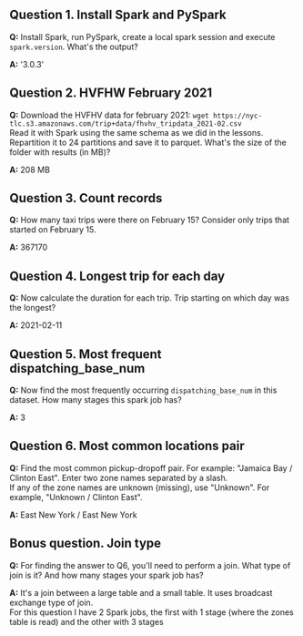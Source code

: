 ## Question 1. Install Spark and PySpark     

**Q:** Install Spark, run PySpark, create a local spark session and execute `spark.version`. What's the output?    

**A:** '3.0.3'  



## Question 2. HVFHW February 2021  

**Q:** Download the HVFHV data for february 2021: `wget https://nyc-tlc.s3.amazonaws.com/trip+data/fhvhv_tripdata_2021-02.csv`  
Read it with Spark using the same schema as we did in the lessons. Repartition it to 24 partitions and save it to parquet. What's the size of the folder with results (in MB)?   

**A:** 208 MB  



## Question 3. Count records  

**Q:** How many taxi trips were there on February 15? Consider only trips that started on February 15.   

**A:** 367170  



## Question 4. Longest trip for each day  

**Q:** Now calculate the duration for each trip. Trip starting on which day was the longest?  

**A:** 2021-02-11    



## Question 5. Most frequent dispatching_base_num  

**Q:** Now find the most frequently occurring `dispatching_base_num` in this dataset. How many stages this spark job has?  

**A:** 3  



## Question 6. Most common locations pair  

**Q:** Find the most common pickup-dropoff pair. For example: "Jamaica Bay / Clinton East". Enter two zone names separated by a slash.  
If any of the zone names are unknown (missing), use "Unknown". For example, "Unknown / Clinton East".

**A:**  East New York / East New York   



## Bonus question. Join type   

**Q:** For finding the answer to Q6, you'll need to perform a join. What type of join is it? And how many stages your spark job has?   

**A:** It's a join between a large table and a small table. It uses broadcast exchange type of join.   
For this question I have 2 Spark jobs, the first with 1 stage (where the zones table is read) and the other with 3 stages   

